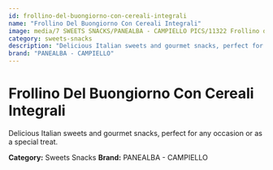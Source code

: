 ```yaml
---
id: frollino-del-buongiorno-con-cereali-integrali
name: "Frollino Del Buongiorno Con Cereali Integrali"
image: media/7 SWEETS SNACKS/PANEALBA - CAMPIELLO PICS/11322 Frollino del Buongiorno con Cereali Integrali.jpg
category: sweets-snacks
description: "Delicious Italian sweets and gourmet snacks, perfect for any occasion or as a special treat."
brand: "PANEALBA - CAMPIELLO"
---
```


# Frollino Del Buongiorno Con Cereali Integrali

Delicious Italian sweets and gourmet snacks, perfect for any occasion or as a special treat.

**Category:** Sweets Snacks
**Brand:** PANEALBA - CAMPIELLO
